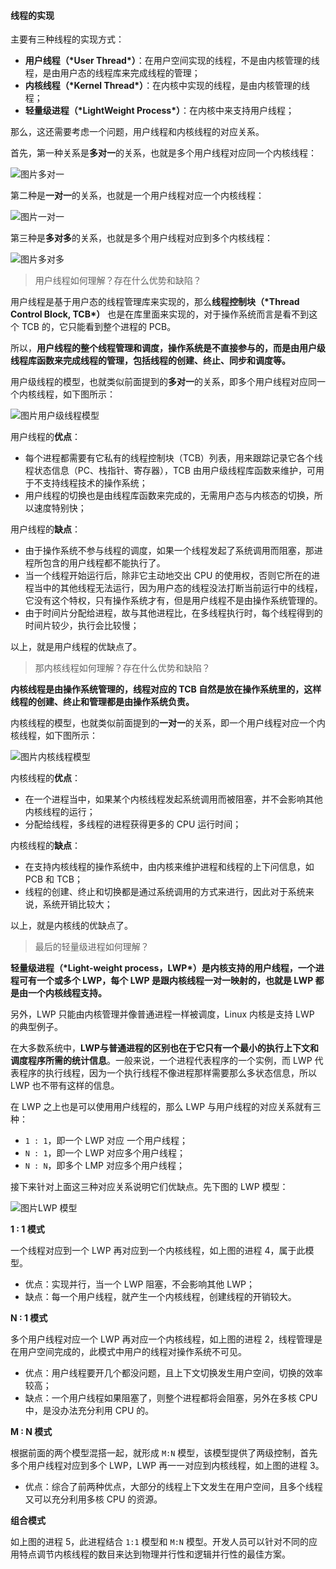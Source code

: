 #### 线程的实现

主要有三种线程的实现方式：

- **用户线程（\*User Thread\*）**：在用户空间实现的线程，不是由内核管理的线程，是由用户态的线程库来完成线程的管理；
- **内核线程（\*Kernel Thread\*）**：在内核中实现的线程，是由内核管理的线程；
- **轻量级进程（\*LightWeight Process\*）**：在内核中来支持用户线程；

那么，这还需要考虑一个问题，用户线程和内核线程的对应关系。

首先，第一种关系是**多对一**的关系，也就是多个用户线程对应同一个内核线程：

![图片](image/640-1639057815968115.webp)多对一

第二种是**一对一**的关系，也就是一个用户线程对应一个内核线程：

![图片](image/640-1639057815968116.webp)一对一

第三种是**多对多**的关系，也就是多个用户线程对应到多个内核线程：

![图片](image/640-1639057815968117.webp)多对多

> 用户线程如何理解？存在什么优势和缺陷？

用户线程是基于用户态的线程管理库来实现的，那么**线程控制块（\*Thread Control Block, TCB\*）** 也是在库里面来实现的，对于操作系统而言是看不到这个 TCB 的，它只能看到整个进程的 PCB。

所以，**用户线程的整个线程管理和调度，操作系统是不直接参与的，而是由用户级线程库函数来完成线程的管理，包括线程的创建、终止、同步和调度等。**

用户级线程的模型，也就类似前面提到的**多对一**的关系，即多个用户线程对应同一个内核线程，如下图所示：

![图片](image/640-1639057815968118.webp)用户级线程模型

用户线程的**优点**：

- 每个进程都需要有它私有的线程控制块（TCB）列表，用来跟踪记录它各个线程状态信息（PC、栈指针、寄存器），TCB 由用户级线程库函数来维护，可用于不支持线程技术的操作系统；
- 用户线程的切换也是由线程库函数来完成的，无需用户态与内核态的切换，所以速度特别快；

用户线程的**缺点**：

- 由于操作系统不参与线程的调度，如果一个线程发起了系统调用而阻塞，那进程所包含的用户线程都不能执行了。
- 当一个线程开始运行后，除非它主动地交出 CPU 的使用权，否则它所在的进程当中的其他线程无法运行，因为用户态的线程没法打断当前运行中的线程，它没有这个特权，只有操作系统才有，但是用户线程不是由操作系统管理的。
- 由于时间片分配给进程，故与其他进程比，在多线程执行时，每个线程得到的时间片较少，执行会比较慢；

以上，就是用户线程的优缺点了。

> 那内核线程如何理解？存在什么优势和缺陷？

**内核线程是由操作系统管理的，线程对应的 TCB 自然是放在操作系统里的，这样线程的创建、终止和管理都是由操作系统负责。**

内核线程的模型，也就类似前面提到的**一对一**的关系，即一个用户线程对应一个内核线程，如下图所示：

![图片](image/640-1639057815968119.webp)内核线程模型

内核线程的**优点**：

- 在一个进程当中，如果某个内核线程发起系统调用而被阻塞，并不会影响其他内核线程的运行；
- 分配给线程，多线程的进程获得更多的 CPU 运行时间；

内核线程的**缺点**：

- 在支持内核线程的操作系统中，由内核来维护进程和线程的上下问信息，如 PCB 和 TCB；
- 线程的创建、终止和切换都是通过系统调用的方式来进行，因此对于系统来说，系统开销比较大；

以上，就是内核线的优缺点了。

> 最后的轻量级进程如何理解？

**轻量级进程（\*Light-weight process，LWP\*）是内核支持的用户线程，一个进程可有一个或多个 LWP，每个 LWP 是跟内核线程一对一映射的，也就是 LWP 都是由一个内核线程支持。**

另外，LWP 只能由内核管理并像普通进程一样被调度，Linux 内核是支持 LWP 的典型例子。

在大多数系统中，**LWP与普通进程的区别也在于它只有一个最小的执行上下文和调度程序所需的统计信息**。一般来说，一个进程代表程序的一个实例，而 LWP 代表程序的执行线程，因为一个执行线程不像进程那样需要那么多状态信息，所以 LWP 也不带有这样的信息。

在 LWP 之上也是可以使用用户线程的，那么 LWP 与用户线程的对应关系就有三种：

- `1 : 1`，即一个 LWP 对应 一个用户线程；
- `N : 1`，即一个 LWP 对应多个用户线程；
- `N : N`，即多个 LMP 对应多个用户线程；

接下来针对上面这三种对应关系说明它们优缺点。先下图的 LWP 模型：

![图片](image/640-1639057815968120.webp)LWP 模型

**1 : 1 模式**

一个线程对应到一个 LWP 再对应到一个内核线程，如上图的进程 4，属于此模型。

- 优点：实现并行，当一个 LWP 阻塞，不会影响其他 LWP；
- 缺点：每一个用户线程，就产生一个内核线程，创建线程的开销较大。

**N : 1 模式**

多个用户线程对应一个 LWP 再对应一个内核线程，如上图的进程 2，线程管理是在用户空间完成的，此模式中用户的线程对操作系统不可见。

- 优点：用户线程要开几个都没问题，且上下文切换发生用户空间，切换的效率较高；
- 缺点：一个用户线程如果阻塞了，则整个进程都将会阻塞，另外在多核 CPU  中，是没办法充分利用 CPU 的。

**M : N 模式**

根据前面的两个模型混搭一起，就形成 `M:N` 模型，该模型提供了两级控制，首先多个用户线程对应到多个 LWP，LWP 再一一对应到内核线程，如上图的进程 3。

- 优点：综合了前两种优点，大部分的线程上下文发生在用户空间，且多个线程又可以充分利用多核 CPU 的资源。

**组合模式**

如上图的进程 5，此进程结合 `1:1` 模型和 `M:N` 模型。开发人员可以针对不同的应用特点调节内核线程的数目来达到物理并行性和逻辑并行性的最佳方案。